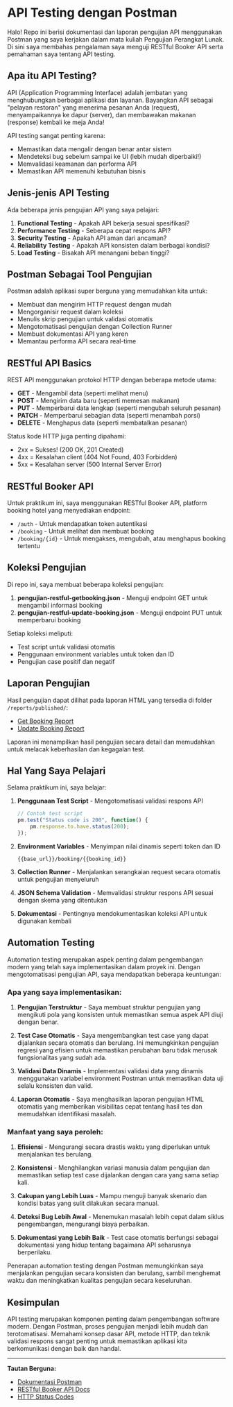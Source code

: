 # API Testing dengan Postman

Halo! Repo ini berisi dokumentasi dan laporan pengujian API menggunakan Postman yang saya kerjakan dalam mata kuliah Pengujian Perangkat Lunak. Di sini saya membahas pengalaman saya menguji RESTful Booker API serta pemahaman saya tentang API testing.

## Apa itu API Testing?

API (Application Programming Interface) adalah jembatan yang menghubungkan berbagai aplikasi dan layanan. Bayangkan API sebagai "pelayan restoran" yang menerima pesanan Anda (request), menyampaikannya ke dapur (server), dan membawakan makanan (response) kembali ke meja Anda!

API testing sangat penting karena:
- Memastikan data mengalir dengan benar antar sistem
- Mendeteksi bug sebelum sampai ke UI (lebih mudah diperbaiki!)
- Memvalidasi keamanan dan performa API
- Memastikan API memenuhi kebutuhan bisnis

## Jenis-jenis API Testing

Ada beberapa jenis pengujian API yang saya pelajari:

1. **Functional Testing** - Apakah API bekerja sesuai spesifikasi?
2. **Performance Testing** - Seberapa cepat respons API?
3. **Security Testing** - Apakah API aman dari ancaman?
4. **Reliability Testing** - Apakah API konsisten dalam berbagai kondisi?
5. **Load Testing** - Bisakah API menangani beban tinggi?

## Postman Sebagai Tool Pengujian

Postman adalah aplikasi super berguna yang memudahkan kita untuk:

- Membuat dan mengirim HTTP request dengan mudah
- Mengorganisir request dalam koleksi
- Menulis skrip pengujian untuk validasi otomatis
- Mengotomatisasi pengujian dengan Collection Runner
- Membuat dokumentasi API yang keren
- Memantau performa API secara real-time

## RESTful API Basics

REST API menggunakan protokol HTTP dengan beberapa metode utama:

- **GET** - Mengambil data (seperti melihat menu)
- **POST** - Mengirim data baru (seperti memesan makanan)
- **PUT** - Memperbarui data lengkap (seperti mengubah seluruh pesanan)
- **PATCH** - Memperbarui sebagian data (seperti menambah porsi)
- **DELETE** - Menghapus data (seperti membatalkan pesanan)

Status kode HTTP juga penting dipahami:
- 2xx = Sukses! (200 OK, 201 Created)
- 4xx = Kesalahan client (404 Not Found, 403 Forbidden)
- 5xx = Kesalahan server (500 Internal Server Error)

## RESTful Booker API

Untuk praktikum ini, saya menggunakan RESTful Booker API, platform booking hotel yang menyediakan endpoint:

- `/auth` - Untuk mendapatkan token autentikasi
- `/booking` - Untuk melihat dan membuat booking
- `/booking/{id}` - Untuk mengakses, mengubah, atau menghapus booking tertentu

## Koleksi Pengujian

Di repo ini, saya membuat beberapa koleksi pengujian:

1. **pengujian-restful-getbooking.json** - Menguji endpoint GET untuk mengambil informasi booking
2. **pengujian-restful-update-booking.json** - Menguji endpoint PUT untuk memperbarui booking

Setiap koleksi meliputi:
- Test script untuk validasi otomatis
- Penggunaan environment variables untuk token dan ID
- Pengujian case positif dan negatif

## Laporan Pengujian

Hasil pengujian dapat dilihat pada laporan HTML yang tersedia di folder `/reports/published/`:

- [Get Booking Report](./reports/published/get-booking-report.html)
- [Update Booking Report](./reports/published/update-booking-report.html)

Laporan ini menampilkan hasil pengujian secara detail dan memudahkan untuk melacak keberhasilan dan kegagalan test.

## Hal Yang Saya Pelajari

Selama praktikum ini, saya belajar:

1. **Penggunaan Test Script** - Mengotomatisasi validasi respons API
   ```javascript
   // Contoh test script
   pm.test("Status code is 200", function() {
       pm.response.to.have.status(200);
   });
   ```

2. **Environment Variables** - Menyimpan nilai dinamis seperti token dan ID
   ```
   {{base_url}}/booking/{{booking_id}}
   ```

3. **Collection Runner** - Menjalankan serangkaian request secara otomatis untuk pengujian menyeluruh

4. **JSON Schema Validation** - Memvalidasi struktur respons API sesuai dengan skema yang ditentukan

5. **Dokumentasi** - Pentingnya mendokumentasikan koleksi API untuk digunakan kembali

## Automation Testing

Automation testing merupakan aspek penting dalam pengembangan modern yang telah saya implementasikan dalam proyek ini. Dengan mengotomatisasi pengujian API, saya mendapatkan beberapa keuntungan:

### Apa yang saya implementasikan:

1. **Pengujian Terstruktur** - Saya membuat struktur pengujian yang mengikuti pola yang konsisten untuk memastikan semua aspek API diuji dengan benar.

2. **Test Case Otomatis** - Saya mengembangkan test case yang dapat dijalankan secara otomatis dan berulang. Ini memungkinkan pengujian regresi yang efisien untuk memastikan perubahan baru tidak merusak fungsionalitas yang sudah ada.

3. **Validasi Data Dinamis** - Implementasi validasi data yang dinamis menggunakan variabel environment Postman untuk memastikan data uji selalu konsisten dan valid.

4. **Laporan Otomatis** - Saya menghasilkan laporan pengujian HTML otomatis yang memberikan visibilitas cepat tentang hasil tes dan memudahkan identifikasi masalah.

### Manfaat yang saya peroleh:

1. **Efisiensi** - Mengurangi secara drastis waktu yang diperlukan untuk menjalankan tes berulang.

2. **Konsistensi** - Menghilangkan variasi manusia dalam pengujian dan memastikan setiap test case dijalankan dengan cara yang sama setiap kali.

3. **Cakupan yang Lebih Luas** - Mampu menguji banyak skenario dan kondisi batas yang sulit dilakukan secara manual.

4. **Deteksi Bug Lebih Awal** - Menemukan masalah lebih cepat dalam siklus pengembangan, mengurangi biaya perbaikan.

5. **Dokumentasi yang Lebih Baik** - Test case otomatis berfungsi sebagai dokumentasi yang hidup tentang bagaimana API seharusnya berperilaku.

Penerapan automation testing dengan Postman memungkinkan saya menjalankan pengujian secara konsisten dan berulang, sambil menghemat waktu dan meningkatkan kualitas pengujian secara keseluruhan.

## Kesimpulan

API testing merupakan komponen penting dalam pengembangan software modern. Dengan Postman, proses pengujian menjadi lebih mudah dan terotomatisasi. Memahami konsep dasar API, metode HTTP, dan teknik validasi respons sangat penting untuk memastikan aplikasi kita berkomunikasi dengan baik dan handal.

---

**Tautan Berguna:**
- [Dokumentasi Postman](https://learning.postman.com/)
- [RESTful Booker API Docs](https://restful-booker.herokuapp.com/apidoc/index.html)
- [HTTP Status Codes](https://httpstatuses.com/)